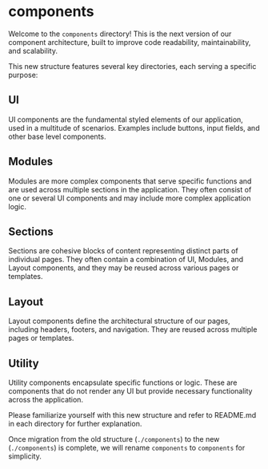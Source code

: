 # components

Welcome to the `components` directory! This is the next version of our component architecture, built to improve code readability, maintainability, and scalability.

This new structure features several key directories, each serving a specific purpose:

## UI

UI components are the fundamental styled elements of our application, used in a multitude of scenarios. Examples include buttons, input fields, and other base level components.

## Modules

Modules are more complex components that serve specific functions and are used across multiple sections in the application. They often consist of one or several UI components and may include more complex application logic.

## Sections

Sections are cohesive blocks of content representing distinct parts of individual pages. They often contain a combination of UI, Modules, and Layout components, and they may be reused across various pages or templates.

## Layout

Layout components define the architectural structure of our pages, including headers, footers, and navigation. They are reused across multiple pages or templates.

## Utility

Utility components encapsulate specific functions or logic. These are components that do not render any UI but provide necessary functionality across the application.

Please familiarize yourself with this new structure and refer to README.md in each directory for further explanation.

Once migration from the old structure (`./components`) to the new (`./components`) is complete, we will rename `components` to `components` for simplicity.
